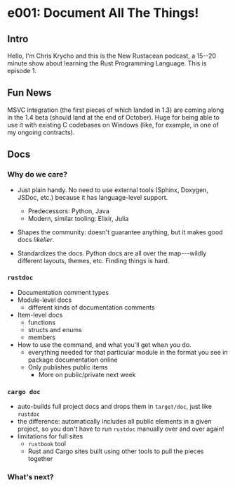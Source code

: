 # e001: Document All The Things!

## Intro

Hello, I'm Chris Krycho and this is the New Rustacean podcast, a 15--20 minute show about learning the Rust Programming
Language. This is episode 1.

## Fun News

MSVC integration (the first pieces of which landed in 1.3) are coming along in the 1.4 beta (should land at the end of
October). Huge for being able to use it with existing C codebases on Windows (like, for example, in one of my ongoing
contracts).

## Docs

### Why do we care?

- Just plain handy. No need to use external tools (Sphinx, Doxygen, JSDoc, etc.) because it has language-level support.
  - Predecessors: Python, Java
  - Modern, similar tooling: Elixir, Julia

- Shapes the community: doesn't guarantee anything, but it makes good docs *likelier*.

- Standardizes the docs. Python docs are all over the map---wildly different layouts, themes, etc. Finding things is
  hard.

### `rustdoc`

- Documentation comment types
- Module-level docs
  - different kinds of documentation comments
- Item-level docs
  - functions
  - structs and enums
  - members
- How to use the command, and what you'll get when you do.
  - everything needed for that particular module in the format you see in package documentation online
  - Only publishes public items
    - More on public/private next week

### `cargo doc`

- auto-builds full project docs and drops them in `target/doc`, just like `rustdoc`
- the difference: automatically includes all public elements in a given project, so you don't have to run `rustdoc`
  manually over and over again!
- limitations for full sites
  - `rustbook` tool
  - Rust and Cargo sites built using other tools to pull the pieces together

### What's next?
